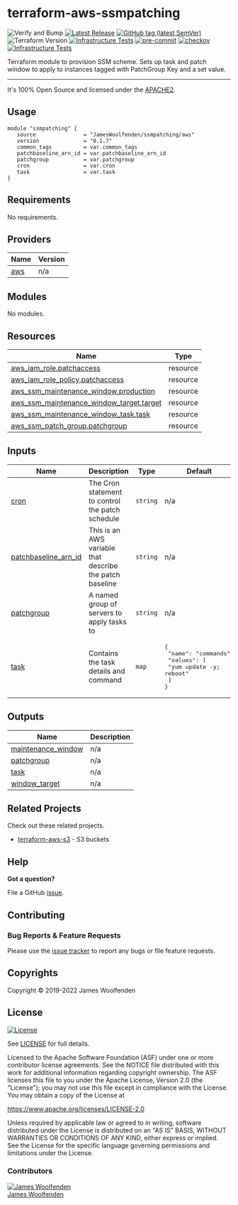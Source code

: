 # terraform-aws-ssmpatching

![Verify and Bump](https://github.com/JamesWoolfenden/terraform-aws-ssmpatching/workflows/Verify%20and%20Bump/badge.svg)
[![Latest Release](https://img.shields.io/github/release/JamesWoolfenden/terraform-aws-ssmpatching.svg)](https://github.com/JamesWoolfenden/terraform-aws-ssmpatching/releases/latest)
[![GitHub tag (latest SemVer)](https://img.shields.io/github/tag/JamesWoolfenden/terraform-aws-ssmpatching.svg?label=latest)](https://github.com/JamesWoolfenden/terraform-aws-ssmpatching/releases/latest)
![Terraform Version](https://img.shields.io/badge/tf-%3E%3D0.14.0-blue.svg)
[![Infrastructure Tests](https://www.bridgecrew.cloud/badges/github/JamesWoolfenden/terraform-aws-ssmpatching/cis_aws)](https://www.bridgecrew.cloud/link/badge?vcs=github&fullRepo=JamesWoolfenden%2Fterraform-aws-ssmpatching&benchmark=CIS+AWS+V1.2)
[![pre-commit](https://img.shields.io/badge/pre--commit-enabled-brightgreen?logo=pre-commit&logoColor=white)](https://github.com/pre-commit/pre-commit)
[![checkov](https://img.shields.io/badge/checkov-verified-brightgreen)](https://www.checkov.io/)
[![Infrastructure Tests](https://www.bridgecrew.cloud/badges/github/jameswoolfenden/terraform-aws-ssmpatching/general)](https://www.bridgecrew.cloud/link/badge?vcs=github&fullRepo=JamesWoolfenden%2Fterraform-aws-ssmpatching&benchmark=INFRASTRUCTURE+SECURITY)

Terraform module to provision SSM scheme.
Sets up task and patch window to apply to instances tagged with PatchGroup Key and a set value.

---

It's 100% Open Source and licensed under the [APACHE2](LICENSE).

## Usage

```hcl
module "ssmpatching" {
   source               = "JamesWoolfenden/ssmpatching/aws"
   version              = "0.1.7"
   common_tags          = var.common_tags
   patchbaseline_arn_id = var.patchbaseline_arn_id
   patchgroup           = var.patchgroup
   cron                 = var.cron
   task                 = var.task
}
```

<!-- BEGINNING OF PRE-COMMIT-TERRAFORM DOCS HOOK -->

## Requirements

No requirements.

## Providers

| Name                                             | Version |
| ------------------------------------------------ | ------- |
| <a name="provider_aws"></a> [aws](#provider_aws) | n/a     |

## Modules

No modules.

## Resources

| Name                                                                                                                                                  | Type     |
| ----------------------------------------------------------------------------------------------------------------------------------------------------- | -------- |
| [aws_iam_role.patchaccess](https://registry.terraform.io/providers/hashicorp/aws/latest/docs/resources/iam_role)                                      | resource |
| [aws_iam_role_policy.patchaccess](https://registry.terraform.io/providers/hashicorp/aws/latest/docs/resources/iam_role_policy)                        | resource |
| [aws_ssm_maintenance_window.production](https://registry.terraform.io/providers/hashicorp/aws/latest/docs/resources/ssm_maintenance_window)           | resource |
| [aws_ssm_maintenance_window_target.target](https://registry.terraform.io/providers/hashicorp/aws/latest/docs/resources/ssm_maintenance_window_target) | resource |
| [aws_ssm_maintenance_window_task.task](https://registry.terraform.io/providers/hashicorp/aws/latest/docs/resources/ssm_maintenance_window_task)       | resource |
| [aws_ssm_patch_group.patchgroup](https://registry.terraform.io/providers/hashicorp/aws/latest/docs/resources/ssm_patch_group)                         | resource |

## Inputs

| Name                                                                                          | Description                                              | Type     | Default                                                                                     | Required |
| --------------------------------------------------------------------------------------------- | -------------------------------------------------------- | -------- | ------------------------------------------------------------------------------------------- | :------: |
| <a name="input_cron"></a> [cron](#input_cron)                                                 | The Cron statement to control the patch schedule         | `string` | n/a                                                                                         |   yes    |
| <a name="input_patchbaseline_arn_id"></a> [patchbaseline_arn_id](#input_patchbaseline_arn_id) | This is an AWS variable that describe the patch baseline | `string` | n/a                                                                                         |   yes    |
| <a name="input_patchgroup"></a> [patchgroup](#input_patchgroup)                               | A named group of servers to apply tasks to               | `string` | n/a                                                                                         |   yes    |
| <a name="input_task"></a> [task](#input_task)                                                 | Contains the task details and command                    | `map`    | <pre>{<br> "name": "commands",<br> "values": [<br> "yum update -y; reboot"<br> ]<br>}</pre> |    no    |

## Outputs

| Name                                                                                      | Description |
| ----------------------------------------------------------------------------------------- | ----------- |
| <a name="output_maintenance_window"></a> [maintenance_window](#output_maintenance_window) | n/a         |
| <a name="output_patchgroup"></a> [patchgroup](#output_patchgroup)                         | n/a         |
| <a name="output_task"></a> [task](#output_task)                                           | n/a         |
| <a name="output_window_target"></a> [window_target](#output_window_target)                | n/a         |

<!-- END OF PRE-COMMIT-TERRAFORM DOCS HOOK -->

## Related Projects

Check out these related projects.

- [terraform-aws-s3](https://github.com/jameswoolfenden/terraform-aws-s3) - S3 buckets

## Help

**Got a question?**

File a GitHub [issue](https://github.com/JamesWoolfenden/terraform-aws-ssmpatching/issues).

## Contributing

### Bug Reports & Feature Requests

Please use the [issue tracker](https://github.com/JamesWoolfenden/terraform-aws-ssmpatching/issues) to report any bugs or file feature requests.

## Copyrights

Copyright © 2019-2022 James Woolfenden

## License

[![License](https://img.shields.io/badge/License-Apache%202.0-blue.svg)](https://opensource.org/licenses/Apache-2.0)

See [LICENSE](LICENSE) for full details.

Licensed to the Apache Software Foundation (ASF) under one
or more contributor license agreements. See the NOTICE file
distributed with this work for additional information
regarding copyright ownership. The ASF licenses this file
to you under the Apache License, Version 2.0 (the
"License"); you may not use this file except in compliance
with the License. You may obtain a copy of the License at

<https://www.apache.org/licenses/LICENSE-2.0>

Unless required by applicable law or agreed to in writing,
software distributed under the License is distributed on an
"AS IS" BASIS, WITHOUT WARRANTIES OR CONDITIONS OF ANY
KIND, either express or implied. See the License for the
specific language governing permissions and limitations
under the License.

### Contributors

[![James Woolfenden][jameswoolfenden_avatar]][jameswoolfenden_homepage]<br/>[James Woolfenden][jameswoolfenden_homepage]

[jameswoolfenden_homepage]: https://github.com/jameswoolfenden
[jameswoolfenden_avatar]: https://github.com/jameswoolfenden.png?size=150
[github]: https://github.com/jameswoolfenden
[linkedin]: https://www.linkedin.com/in/jameswoolfenden/
[twitter]: https://twitter.com/JimWoolfenden
[share_twitter]: https://twitter.com/intent/tweet/?text=terraform-aws-ssmpatching&url=https://github.com/JamesWoolfenden/terraform-aws-ssmpatching
[share_linkedin]: https://www.linkedin.com/shareArticle?mini=true&title=terraform-aws-ssmpatching&url=https://github.com/JamesWoolfenden/terraform-aws-ssmpatching
[share_reddit]: https://reddit.com/submit/?url=https://github.com/JamesWoolfenden/terraform-aws-ssmpatching
[share_facebook]: https://facebook.com/sharer/sharer.php?u=https://github.com/JamesWoolfenden/terraform-aws-ssmpatching
[share_email]: mailto:?subject=terraform-aws-ssmpatching&body=https://github.com/JamesWoolfenden/terraform-aws-ssmpatching
